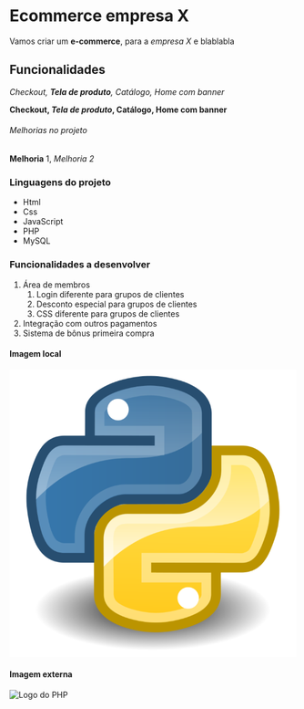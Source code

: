 # Ecommerce empresa X

Vamos criar um **e-commerce**, para a *empresa X* e blablabla

## Funcionalidades

_Checkout, **Tela de produto**, Catálogo, Home com banner_

**Checkout, _Tela de produto_, Catálogo, Home com banner**

###### Melhorias no projeto

__Melhoria__ 1, _Melhoria 2_


### Linguagens do projeto

* Html
* Css
* JavaScript
* PHP
* MySQL

### Funcionalidades a desenvolver

1. Área de membros
    1. Login diferente para grupos de clientes
    2. Desconto especial para grupos de clientes
    3. CSS diferente para grupos de clientes
2. Integração com outros pagamentos
3. Sistema de bônus primeira compra

#### Imagem local

![Logo do Python](img/python.png)


#### Imagem externa

![Logo do PHP](https://www.php.net/images/logos/new-php-logo.svg)